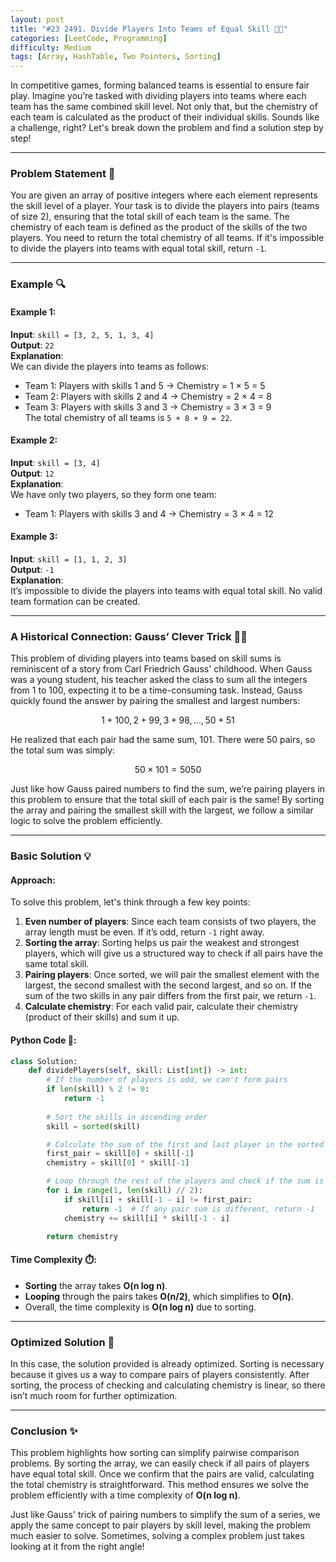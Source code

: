 ```yaml
---
layout: post  
title: "#23 2491. Divide Players Into Teams of Equal Skill 🧠🚀"
categories: [LeetCode, Programming]
difficulty: Medium
tags: [Array, HashTable, Two Pointers, Sorting]
---
```


In competitive games, forming balanced teams is essential to ensure fair play. Imagine you’re tasked with dividing players into teams where each team has the same combined skill level. Not only that, but the chemistry of each team is calculated as the product of their individual skills. Sounds like a challenge, right? Let's break down the problem and find a solution step by step!

---

### Problem Statement 📜

You are given an array of positive integers where each element represents the skill level of a player. Your task is to divide the players into pairs (teams of size 2), ensuring that the total skill of each team is the same. The chemistry of each team is defined as the product of the skills of the two players. You need to return the total chemistry of all teams. If it's impossible to divide the players into teams with equal total skill, return `-1`.

---

### Example 🔍

#### Example 1:
**Input**: `skill = [3, 2, 5, 1, 3, 4]`  
**Output**: `22`  
**Explanation**:  
We can divide the players into teams as follows:
- Team 1: Players with skills 1 and 5 → Chemistry = 1 × 5 = 5
- Team 2: Players with skills 2 and 4 → Chemistry = 2 × 4 = 8
- Team 3: Players with skills 3 and 3 → Chemistry = 3 × 3 = 9  
The total chemistry of all teams is `5 + 8 + 9 = 22`.

#### Example 2:
**Input**: `skill = [3, 4]`  
**Output**: `12`  
**Explanation**:  
We have only two players, so they form one team:  
- Team 1: Players with skills 3 and 4 → Chemistry = 3 × 4 = 12

#### Example 3:
**Input**: `skill = [1, 1, 2, 3]`  
**Output**: `-1`  
**Explanation**:  
It’s impossible to divide the players into teams with equal total skill. No valid team formation can be created.

---

### A Historical Connection: Gauss’ Clever Trick 🧠✨

This problem of dividing players into teams based on skill sums is reminiscent of a story from Carl Friedrich Gauss' childhood. When Gauss was a young student, his teacher asked the class to sum all the integers from 1 to 100, expecting it to be a time-consuming task. Instead, Gauss quickly found the answer by pairing the smallest and largest numbers:

$$
1 + 100, \, 2 + 99, \, 3 + 98, \dots, 50 + 51
$$

He realized that each pair had the same sum, 101. There were 50 pairs, so the total sum was simply:

$$
50 \times 101 = 5050
$$

Just like how Gauss paired numbers to find the sum, we’re pairing players in this problem to ensure that the total skill of each pair is the same! By sorting the array and pairing the smallest skill with the largest, we follow a similar logic to solve the problem efficiently.

---

### Basic Solution 💡

#### Approach:
To solve this problem, let's think through a few key points:
1. **Even number of players**: Since each team consists of two players, the array length must be even. If it’s odd, return `-1` right away.
2. **Sorting the array**: Sorting helps us pair the weakest and strongest players, which will give us a structured way to check if all pairs have the same total skill.
3. **Pairing players**: Once sorted, we will pair the smallest element with the largest, the second smallest with the second largest, and so on. If the sum of the two skills in any pair differs from the first pair, we return `-1`.
4. **Calculate chemistry**: For each valid pair, calculate their chemistry (product of their skills) and sum it up.

#### Python Code 🐍:
```python
class Solution:
    def dividePlayers(self, skill: List[int]) -> int:
        # If the number of players is odd, we can't form pairs
        if len(skill) % 2 != 0:
            return -1
        
        # Sort the skills in ascending order
        skill = sorted(skill)

        # Calculate the sum of the first and last player in the sorted array
        first_pair = skill[0] + skill[-1]
        chemistry = skill[0] * skill[-1]

        # Loop through the rest of the players and check if the sum is consistent
        for i in range(1, len(skill) // 2):
            if skill[i] + skill[-1 - i] != first_pair:
                return -1  # If any pair sum is different, return -1
            chemistry += skill[i] * skill[-1 - i]

        return chemistry
```

#### Time Complexity ⏱️:
- **Sorting** the array takes **O(n log n)**.
- **Looping** through the pairs takes **O(n/2)**, which simplifies to **O(n)**.
- Overall, the time complexity is **O(n log n)** due to sorting.

---

### Optimized Solution 🔄

In this case, the solution provided is already optimized. Sorting is necessary because it gives us a way to compare pairs of players consistently. After sorting, the process of checking and calculating chemistry is linear, so there isn’t much room for further optimization.

---

### Conclusion ✨

This problem highlights how sorting can simplify pairwise comparison problems. By sorting the array, we can easily check if all pairs of players have equal total skill. Once we confirm that the pairs are valid, calculating the total chemistry is straightforward. This method ensures we solve the problem efficiently with a time complexity of **O(n log n)**.

Just like Gauss' trick of pairing numbers to simplify the sum of a series, we apply the same concept to pair players by skill level, making the problem much easier to solve. Sometimes, solving a complex problem just takes looking at it from the right angle!
